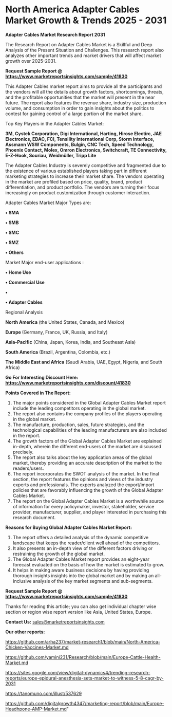 # North America Adapter Cables Market Growth & Trends 2025 - 2031

<strong>Adapter Cables Market Research Report 2031</strong>

The Research Report on Adapter Cables Market is a Skillful and Deep Analysis of the Present Situation and Challenges. This research report also analyzes other important trends and market drivers that will affect market growth over 2025-2031.

<strong>Request Sample Report @ <a href=https://www.marketreportsinsights.com/sample/41830>https://www.marketreportsinsights.com/sample/41830</a></strong>

This Adapter Cables market report aims to provide all the participants and the vendors will all the details about growth factors, shortcomings, threats, and the profitable opportunities that the market will present in the near future. The report also features the revenue share, industry size, production volume, and consumption in order to gain insights about the politics to contest for gaining control of a large portion of the market share.

Top Key Players in the Adapter Cables Market:

<strong>3M, Cystek Corporation, Digi International, Harting, Hirose Electirc, JAE Electronics, EDAC, FCI, Tensility International Corp, Storm Interface, Assmann WSW Components, Bulgin, CNC Tech, Speed Technology, Phoenix Contact, Molex, Omron Electronics, Switchcraft, TE Connectivity, E-Z-Hook, Souriau, Weidmüller, Tripp Lite</strong>

The Adapter Cables Industry is severely competitive and fragmented due to the existence of various established players taking part in different marketing strategies to increase their market share. The vendors operating in the market are profiled based on price, quality, brand, product differentiation, and product portfolio. The vendors are turning their focus increasingly on product customization through customer interaction.

Adapter Cables Market Major Types are:

<strong>•  SMA

•  SMB

•  SMC

•  SMZ

•  Others</strong>

Market Major end-user applications :

<strong>•  Home Use

•  Commercial Use

•  

•  Adapter Cables</strong>

Regional Analysis

</u><strong><b>North America</b></strong> (the United States, Canada, and Mexico)

<strong><b>Europe </b></strong>(Germany, France, UK, Russia, and Italy)

<strong><b>Asia-Pacific</b></strong> (China, Japan, Korea, India, and Southeast Asia)

<strong><b>South America</b></strong> (Brazil, Argentina, Colombia, etc.)

<strong><b>The Middle East and Africa</b></strong> (Saudi Arabia, UAE, Egypt, Nigeria, and South Africa)

<strong>Go For Interesting Discount Here: <a href=https://www.marketreportsinsights.com/discount/41830>https://www.marketreportsinsights.com/discount/41830</a></strong>

<strong>Points Covered in The Report:</strong>
<ol>
  <li>The major points considered in the Global Adapter Cables Market report include the leading competitors operating in the global market.</li>
  <li>The report also contains the company profiles of the players operating in the global market.</li>
  <li>The manufacture, production, sales, future strategies, and the technological capabilities of the leading manufacturers are also included in the report.</li>
  <li>The growth factors of the Global Adapter Cables Market are explained in-depth, wherein the different end-users of the market are discussed precisely.</li>
  <li>The report also talks about the key application areas of the global market, thereby providing an accurate description of the market to the readers/users.</li>
  <li>The report incorporates the SWOT analysis of the market. In the final section, the report features the opinions and views of the industry experts and professionals. The experts analyzed the export/import policies that are favorably influencing the growth of the Global Adapter Cables Market.</li>
  <li>The report on the Global Adapter Cables Market is a worthwhile source of information for every policymaker, investor, stakeholder, service provider, manufacturer, supplier, and player interested in purchasing this research document.</li>
</ol>
<strong>Reasons for Buying Global Adapter Cables Market Report:</strong>

<ol>
  <li>The report offers a detailed analysis of the dynamic competitive landscape that keeps the reader/client well ahead of the competitors.</li>
  <li>It also presents an in-depth view of the different factors driving or restraining the growth of the global market.</li>
  <li>The Global Adapter Cables Market report provides an eight-year forecast evaluated on the basis of how the market is estimated to grow.</li>
  <li>It helps in making aware business decisions by having providing thorough insights insights into the global market and by making an all-inclusive analysis of the key market segments and sub-segments.</li>
</ol>
<strong>Request Sample Report @ <a href=https://www.marketreportsinsights.com/sample/41830>https://www.marketreportsinsights.com/sample/41830</a></strong>


Thanks for reading this article; you can also get individual chapter wise section or region wise report version like Asia, United States, Europe.

<strong>Contact Us:</strong>
sales@marketreportsinsights.com

<strong>Our other reports:</strong>

<a href=https://github.com/arha237/market-research1/blob/main/North-America-Chicken-Vaccines-Market.md>https://github.com/arha237/market-research1/blob/main/North-America-Chicken-Vaccines-Market.md</a>

<a href=https://github.com/yamini231/Research/blob/main/Europe-Cattle-Health-Market.md>https://github.com/yamini231/Research/blob/main/Europe-Cattle-Health-Market.md</a>

<a href=https://sites.google.com/view/digital-dynamics4/trending-research-reports/europe-epidural-anesthesia-sets-market-to-witness-5-8-cagr-by-2031>https://sites.google.com/view/digital-dynamics4/trending-research-reports/europe-epidural-anesthesia-sets-market-to-witness-5-8-cagr-by-2031</a>

<a href=https://tanomuno.com/illust/537629>https://tanomuno.com/illust/537629</a>

<a href=https://github.com/digitalgrowth4347/marketing-report/blob/main/Europe-Headhpone-AMP-Market.md>https://github.com/digitalgrowth4347/marketing-report/blob/main/Europe-Headhpone-AMP-Market.md</a>"
